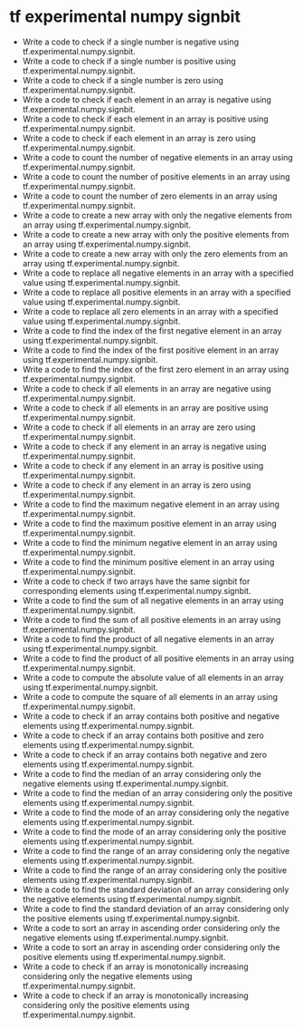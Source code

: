 # tf experimental numpy signbit

- Write a code to check if a single number is negative using tf.experimental.numpy.signbit.
- Write a code to check if a single number is positive using tf.experimental.numpy.signbit.
- Write a code to check if a single number is zero using tf.experimental.numpy.signbit.
- Write a code to check if each element in an array is negative using tf.experimental.numpy.signbit.
- Write a code to check if each element in an array is positive using tf.experimental.numpy.signbit.
- Write a code to check if each element in an array is zero using tf.experimental.numpy.signbit.
- Write a code to count the number of negative elements in an array using tf.experimental.numpy.signbit.
- Write a code to count the number of positive elements in an array using tf.experimental.numpy.signbit.
- Write a code to count the number of zero elements in an array using tf.experimental.numpy.signbit.
- Write a code to create a new array with only the negative elements from an array using tf.experimental.numpy.signbit.
- Write a code to create a new array with only the positive elements from an array using tf.experimental.numpy.signbit.
- Write a code to create a new array with only the zero elements from an array using tf.experimental.numpy.signbit.
- Write a code to replace all negative elements in an array with a specified value using tf.experimental.numpy.signbit.
- Write a code to replace all positive elements in an array with a specified value using tf.experimental.numpy.signbit.
- Write a code to replace all zero elements in an array with a specified value using tf.experimental.numpy.signbit.
- Write a code to find the index of the first negative element in an array using tf.experimental.numpy.signbit.
- Write a code to find the index of the first positive element in an array using tf.experimental.numpy.signbit.
- Write a code to find the index of the first zero element in an array using tf.experimental.numpy.signbit.
- Write a code to check if all elements in an array are negative using tf.experimental.numpy.signbit.
- Write a code to check if all elements in an array are positive using tf.experimental.numpy.signbit.
- Write a code to check if all elements in an array are zero using tf.experimental.numpy.signbit.
- Write a code to check if any element in an array is negative using tf.experimental.numpy.signbit.
- Write a code to check if any element in an array is positive using tf.experimental.numpy.signbit.
- Write a code to check if any element in an array is zero using tf.experimental.numpy.signbit.
- Write a code to find the maximum negative element in an array using tf.experimental.numpy.signbit.
- Write a code to find the maximum positive element in an array using tf.experimental.numpy.signbit.
- Write a code to find the minimum negative element in an array using tf.experimental.numpy.signbit.
- Write a code to find the minimum positive element in an array using tf.experimental.numpy.signbit.
- Write a code to check if two arrays have the same signbit for corresponding elements using tf.experimental.numpy.signbit.
- Write a code to find the sum of all negative elements in an array using tf.experimental.numpy.signbit.
- Write a code to find the sum of all positive elements in an array using tf.experimental.numpy.signbit.
- Write a code to find the product of all negative elements in an array using tf.experimental.numpy.signbit.
- Write a code to find the product of all positive elements in an array using tf.experimental.numpy.signbit.
- Write a code to compute the absolute value of all elements in an array using tf.experimental.numpy.signbit.
- Write a code to compute the square of all elements in an array using tf.experimental.numpy.signbit.
- Write a code to check if an array contains both positive and negative elements using tf.experimental.numpy.signbit.
- Write a code to check if an array contains both positive and zero elements using tf.experimental.numpy.signbit.
- Write a code to check if an array contains both negative and zero elements using tf.experimental.numpy.signbit.
- Write a code to find the median of an array considering only the negative elements using tf.experimental.numpy.signbit.
- Write a code to find the median of an array considering only the positive elements using tf.experimental.numpy.signbit.
- Write a code to find the mode of an array considering only the negative elements using tf.experimental.numpy.signbit.
- Write a code to find the mode of an array considering only the positive elements using tf.experimental.numpy.signbit.
- Write a code to find the range of an array considering only the negative elements using tf.experimental.numpy.signbit.
- Write a code to find the range of an array considering only the positive elements using tf.experimental.numpy.signbit.
- Write a code to find the standard deviation of an array considering only the negative elements using tf.experimental.numpy.signbit.
- Write a code to find the standard deviation of an array considering only the positive elements using tf.experimental.numpy.signbit.
- Write a code to sort an array in ascending order considering only the negative elements using tf.experimental.numpy.signbit.
- Write a code to sort an array in ascending order considering only the positive elements using tf.experimental.numpy.signbit.
- Write a code to check if an array is monotonically increasing considering only the negative elements using tf.experimental.numpy.signbit.
- Write a code to check if an array is monotonically increasing considering only the positive elements using tf.experimental.numpy.signbit.